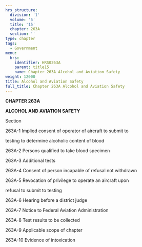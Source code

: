 ```yaml
---
hrs_structure:
  division: '1'
  volume: '5'
  title: '15'
  chapter: 263A
  section: ''
type: chapter
tags:
  - Government
menu:
  hrs:
    identifier: HRS0263A
    parent: title15
    name: Chapter 263A Alcohol and Aviation Safety
weight: 12000
title: Alcohol and Aviation Safety
full_title: Chapter 263A Alcohol and Aviation Safety
---
```

**CHAPTER 263A**

**ALCOHOL AND AVIATION SAFETY**

Section

263A-1 Implied consent of operator of aircraft to submit to

testing to determine alcoholic content of blood

263A-2 Persons qualified to take blood specimen

263A-3 Additional tests

263A-4 Consent of person incapable of refusal not withdrawn

263A-5 Revocation of privilege to operate an aircraft upon

refusal to submit to testing

263A-6 Hearing before a district judge

263A-7 Notice to Federal Aviation Administration

263A-8 Test results to be collected

263A-9 Applicable scope of chapter

263A-10 Evidence of intoxication